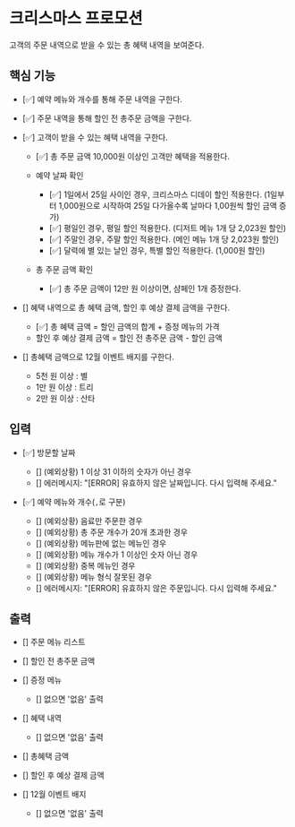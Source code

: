 # 크리스마스 프로모션

고객의 주문 내역으로 받을 수 있는 총 혜택 내역을 보여준다.

## 핵심 기능

- [✅] 예약 메뉴와 개수를 통해 주문 내역을 구한다.

- [✅] 주문 내역을 통해 할인 전 총주문 금액을 구한다.

- [✅] 고객이 받을 수 있는 혜택 내역을 구한다.

  - [✅] 총 주문 금액 10,000원 이상인 고객만 혜택을 적용한다.

  - 예약 날짜 확인

    - [✅] 1일에서 25일 사이인 경우, 크리스마스 디데이 할인 적용한다. (1일부터 1,000원으로 시작하여 25일 다가올수록 날마다 1,00원씩 할인 금액 증가)
    - [✅] 평일인 경우, 평일 할인 적용한다. (디저트 메뉴 1개 당 2,023원 할인)
    - [✅] 주말인 경우, 주말 할인 적용한다. (메인 메뉴 1개 당 2,023원 할인)
    - [✅] 달력에 별 있는 날인 경우, 특별 할인 적용한다. (1,000원 할인)

  - 총 주문 금액 확인

    - [✅] 총 주문 금액이 12만 원 이상이면, 샴페인 1개 증정한다.

- [] 혜택 내역으로 총 혜택 금액, 할인 후 예상 결제 금액을 구한다.

  - [✅] 총 혜택 금액 = 할인 금액의 합계 + 증정 메뉴의 가격
  - 할인 후 예상 결제 금액 = 할인 전 총주문 금액 - 할인 금액

- [] 총혜택 금액으로 12월 이벤트 배지를 구한다.

  - 5천 원 이상 : 별
  - 1만 원 이상 : 트리
  - 2만 원 이상 : 산타

## 입력

- [✅] 방문할 날짜

  - [] (예외상황) 1 이상 31 이하의 숫자가 아닌 경우
  - [] 에러메시지: "[ERROR] 유효하지 않은 날짜입니다. 다시 입력해 주세요."

- [✅] 예약 메뉴와 개수(`,`로 구분)

  - [] (예외상황) 음료만 주문한 경우
  - [] (예외상황) 총 주문 개수가 20개 초과한 경우
  - [] (예외상황) 메뉴판에 없는 메뉴인 경우
  - [] (예외상황) 메뉴 개수가 1 이상인 숫자 아닌 경우
  - [] (예외상황) 중복 메뉴인 경우
  - [] (예외상황) 메뉴 형식 잘못된 경우
  - [] 에러메시지: "[ERROR] 유효하지 않은 주문입니다. 다시 입력해 주세요."

## 출력

- [] 주문 메뉴 리스트

- [] 할인 전 총주문 금액

- [] 증정 메뉴

  - [] 없으면 '없음' 출력

- [] 혜택 내역

  - [] 없으면 '없음' 출력

- [] 총혜택 금액

- [] 할인 후 예상 결제 금액

- [] 12월 이벤트 배지

  - [] 없으면 '없음' 출력
